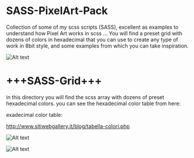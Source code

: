 # SASS-PixelArt-Pack
Collection of some of my scss scripts (SASS), excellent as examples to understand how Pixel Art works in scss ... You will find a preset grid with dozens of colors in hexadecimal that you can use to create any type of work in 8bit style, and some examples from which you can take inspiration.

![Alt text](https://i.imgur.com/w4Tv3NV.jpg "SASS-PixelArt-Pack-by-Jonny-Banana")

<h1>+++SASS-Grid+++</h1>

in this directory you will find the scss array with dozens of preset hexadecimal colors.
you can see the hexadecimal color table from here:


exadecimal color table:

http://www.sitiwebgallery.it/blog/tabella-colori.php


![Alt text](https://i.imgur.com/puD1dDC.jpg "SASS-PixelArt-Pack-by-Jonny-Banana")

![Alt text](https://i.imgur.com/Td34Xua.jpg "SASS-PixelArt-Pack-by-Jonny-Banana")





